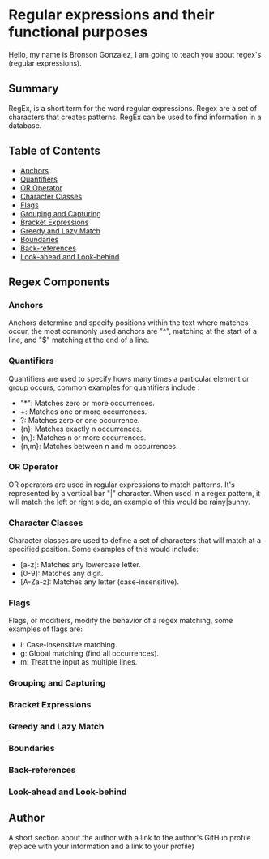 # Regular expressions and their functional purposes

Hello, my name is Bronson Gonzalez, I am going to teach you about regex's (regular expressions).

## Summary

RegEx, is a short term for the word regular expressions.  Regex are a set of characters that creates patterns. RegEx can be used to find information in a database.
## Table of Contents

- [Anchors](#anchors)
- [Quantifiers](#quantifiers)
- [OR Operator](#or-operator)
- [Character Classes](#character-classes)
- [Flags](#flags)
- [Grouping and Capturing](#grouping-and-capturing)
- [Bracket Expressions](#bracket-expressions)
- [Greedy and Lazy Match](#greedy-and-lazy-match)
- [Boundaries](#boundaries)
- [Back-references](#back-references)
- [Look-ahead and Look-behind](#look-ahead-and-look-behind)

## Regex Components

### Anchors
Anchors determine and specify positions within the text where matches occur, the most commonly used anchors are "^", matching at the start of a line, and "$" matching at the end of a line.
### Quantifiers
Quantifiers are used to specify hows many times a particular element or group occurs, common examples for quantifiers include :

* "*": Matches zero or more occurrences.
* +: Matches one or more occurrences.
* ?: Matches zero or one occurrence.
* {n}: Matches exactly n occurrences.
* {n,}: Matches n or more occurrences.
* {n,m}: Matches between n and m occurrences.
### OR Operator
OR operators are used in regular expressions to match patterns. It's represented by a vertical bar "|" character. When used in a regex pattern, it will match the left or right side, an example of this would be rainy|sunny.
### Character Classes
Character classes are used to define a set of characters that will match at a specified position. 
Some examples of this would include:
* [a-z]: Matches any lowercase letter.
* [0-9]: Matches any digit.
* [A-Za-z]: Matches any letter (case-insensitive).
### Flags
Flags, or modifiers, modify the behavior of a regex matching, some examples of flags are:
* i: Case-insensitive matching.
* g: Global matching (find all occurrences).
* m: Treat the input as multiple lines.
### Grouping and Capturing

### Bracket Expressions

### Greedy and Lazy Match

### Boundaries

### Back-references

### Look-ahead and Look-behind

## Author

A short section about the author with a link to the author's GitHub profile (replace with your information and a link to your profile)
